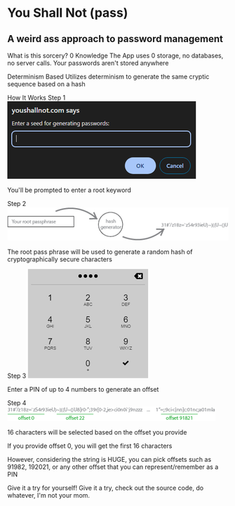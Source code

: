 # You Shall Not (pass)

## A weird ass approach to password management 


What is this sorcery?
0 Knowledge
The App uses 0 storage, no databases, no server calls. Your passwords aren't stored anywhere

Determinism Based
Utilizes determinism to generate the same cryptic sequence based on a hash

How It Works
Step 1
![alt text](image.png)

You'll be prompted to enter a root keyword


Step 2
![alt text](image-1.png)

The root pass phrase will be used to generate a random hash of cryptographically secure characters


Step 3
![alt text](image-2.png)

Enter a PIN of up to 4 numbers to generate an offset


Step 4
![alt text](image-3.png)

16 characters will be selected based on the offset you provide

If you provide offset 0, you will get the first 16 characters

However, considering the string is HUGE, you can pick offsets such as 91982, 192021, or any other offset that you can represent/remember as a PIN


Give it a try for yourself!
Give it a try, check out the source code, do whatever, I'm not your mom.